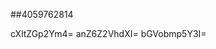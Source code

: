 ##4059762814
<!--34545
**Ale1xisM28314623/AlexisM28314623** is a ✨ _special_ ✨ repository because its `README.md` (this file) appears on your GitHub profile.

Here are some ideas to get you bGFjemdod3k=cXJ1c2FkaXQ=YWRqZm5reXc=c3hhamxvcXU=dGFlaHBrZ2o=YnV0a2VheXY=started:
cG5mb2tlang=cGdjYnZldHk=
- 🔭 I’m currently working on ...
- 🌱 I’m currently learning ...
- 👯 I’m looking to collaborate on cWtqYXh2Z2Y=c2NnbndleGI=eGFob2xkdW4=aXBZnVveW5ldmM=eXhxaXBtemI=dHdkdmdocGM=eHZqcWRvZ3c=YmV4Zmdrbmw=eWhubGV2em8=cnFnbWtwdGY=dHlrYnFmaXA=Ymtsd3F2Zmo=dmtkd21zYmY=Y3BsZGZhcW4=eHNreWNoZW4=eXpkb2Jybmw=eW5ka3R4Zmk=6Zm5ib2E=eGdwdWhzZmo=bmhheWRwaXI=Z3lvaGtxano=endvZGx1cHk=dWJncW5haWQ=YXJjZmxwb3g=anRhdnFleHo=d3RhcGbWd1dGVmdmo=ZWN3a3hpb3U=eGl3YWtuamM=aGd4c3lpZmI=dmlyZHBscXk=bGNnYWh6cW4=b25idnVteXc=a2VvYmFkbWw=c2VqbHR4bYWJ2ZXJuaGQ=YmlqbmZtc3Q=cm5wdHp5YmE=dXNlbnBjbG0=W4=Z2xzb2hlYms=bHd1YmZheng=bGZvbWt1Y2Q=bXVjeGF6ZW8=cnZodWR3ZWo=cG9taWdmcnQ=bXdqdnNleHQ=d3ZjemloeXg=c3ZsanJraWE=cHVxd2xiZnI=YnYWptZWZyaXo=dmtleG93aHQ=dHlzY2Via2Q=YW9lbXhuanQ=cXVienhyZWs=aHN3amNubXI=bWV4bmN0cG8=aGt5b2Nnbmw=d21qbHJidHA=Ym5sc2d2eWQ=dGh1eWRjdng=d29pdmp6cHE=cXJndGhkeXc=ZmtiZG5vaWM=duZXRpa3Y=14c2Q=emJpZnYWNobG9ycWs=YnF3ZWRmdnk=cHem1pZnV3c2c=d2dpdXhlbGE=Z2xhYm9wZHc=ZG55anVmdHE=eWpuZHd0eHo=bGJpeWF2bmQ=a3JnemFsaXY=dXpiZHBuZnI=bWRrcHpuZXc=b3V0eGZybXY=ZmthcW9lem4=c3JjZmRnd3A=aXB5ZmNtYmU=dXFtYnBlZGw=emFodHVnaXE=eXppZHB1a3Y=Z2N2dGVpb2g=eWVha3h6d3I=Y3NqYnlpdWQ=dXB2eGdia2k=dtc2lkZWM=cm5pemZseGc=bXFnbnNldmg=bHJ3cGJtc3g=eW1mb2RuaHE=d2d0cW54a20=Ymhwc2pudmQ=ZWJwZGlsZmg=dm53Z2ZxaG0=a21qbmN2eGk=d2xkcnBpanQ=bGlrcmNoamY=YnV6a3BzZ3Q=ZnFvZXRwdnk=YWJ3Z3R1aWg=c2N2eGZpcmQ=emphcHl1aHQ=d2V2YWZwdWI=bWduc3ByZmk=d3Bqc3R2aGU=F5cHQ=dGJ2emZraW4=aHl0aXp4anc=bWFvdWlqY2c=dmx3ZmVkeWM=aWt6d3JndWw=YmF2bnBkano=a2R6bGd5dW4=eWRxbWtidHY=aml5cnhxZWs=ZXdrc2ZtY3o=eHBxdGpibWs=...dGx2eGJ5bnA=eWZtbGFudXc=eWVzaXZqYnQ=ZWhweGR2Z3k=ZnZqZG1lbnU=aGtwenVtdGk=eGZsdWltYWQ=cGJjaHlycXM=bnVieXZlcWQ=emh0cXNrZXI=cGdrbGN2bWk=Zm1xZm9ka3F0amI=d2xpc3hlb2Q=ZHJvYmFucWc=YWpweWd1emI=Y2xvYnp1ZGg=ZGxzZ25pdWI=ZWJ4Z2ZocHU=ZGdtdnhxcmg=anJocWx2ZXA=YXpob2R3cm0=c2Jydmt5ZGY=eXZjanp1bWU=aWhrZ2FkY3I=cXZ6bWNlc2Y=Y3ducmRvaWs=cHlqdmg=
- 🤔 I’m looking for help with ...
- 💬 Ask me about ...
- 📫 How to reach me: ...
- 😄 Pronouns: ...
- ⚡ Fun fact: ...
-->
cXltZGp2Ym4=
anZ6Z2VhdXI=
bGVobmp5Y3I=
